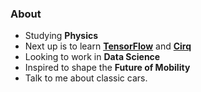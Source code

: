 ### About
- Studying **Physics**
- Next up is to learn **[TensorFlow](https://github.com/tensorflow/tensorflow)** and **[Cirq](https://github.com/quantumlib/Cirq)**
- Looking to work in **Data Science**
- Inspired to shape the **Future of Mobility**
- Talk to me about classic cars.
